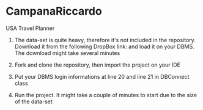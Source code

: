 # CampanaRiccardo
USA Travel Planner

1. The data-set is quite heavy, therefore it's not included in the repository. Download it from the following DropBox link:  and load it on your DBMS. The download might take several minutes

2. Fork and clone the repository, then import the project on your IDE

3. Put your DBMS login informations at line 20 and line 21 in DBConnect class

4. Run the project. It might take a couple of minutes to start due to the size of the data-set
